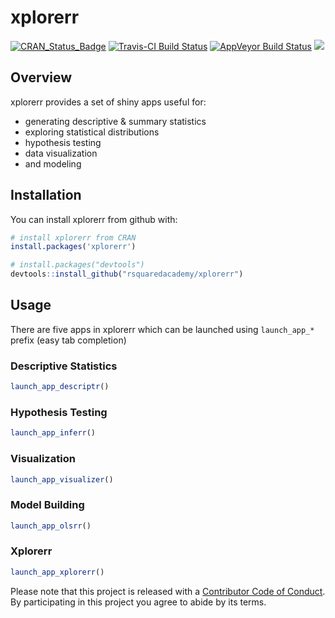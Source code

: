 
<!-- README.md is generated from README.Rmd. Please edit that file -->
xplorerr
========

[![CRAN\_Status\_Badge](http://www.r-pkg.org/badges/version/xplorerr)](https://cran.r-project.org/package=xplorerr) [![Travis-CI Build Status](https://travis-ci.org/rsquaredacademy/xplorerr.svg?branch=master)](https://travis-ci.org/rsquaredacademy/xplorerr) [![AppVeyor Build Status](https://ci.appveyor.com/api/projects/status/github/rsquaredacademy/xplorerr?branch=master&svg=true)](https://ci.appveyor.com/project/rsquaredacademy/xplorerr) [![](https://cranlogs.r-pkg.org/badges/grand-total/xplorerr)](https://cran.r-project.org/package=xplorerr)

Overview
--------

xplorerr provides a set of shiny apps useful for:

-   generating descriptive & summary statistics
-   exploring statistical distributions
-   hypothesis testing
-   data visualization
-   and modeling

Installation
------------

You can install xplorerr from github with:

``` r
# install xplorerr from CRAN
install.packages('xplorerr')

# install.packages("devtools")
devtools::install_github("rsquaredacademy/xplorerr")
```

Usage
-----

There are five apps in xplorerr which can be launched using `launch_app_*` prefix (easy tab completion)

### Descriptive Statistics

``` r
launch_app_descriptr()
```

### Hypothesis Testing

``` r
launch_app_inferr()
```

### Visualization

``` r
launch_app_visualizer()
```

### Model Building

``` r
launch_app_olsrr()
```

### Xplorerr

``` r
launch_app_xplorerr()
```

Please note that this project is released with a [Contributor Code of Conduct](CONDUCT.md). By participating in this project you agree to abide by its terms.
